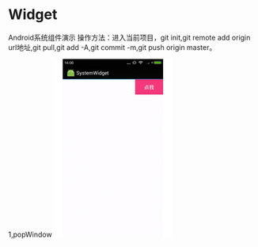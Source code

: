 # Widget
Android系统组件演示
操作方法：进入当前项目，git init,git remote add origin url地址,git pull,git add -A,git commit -m,git push origin master。


1,popWindow
![image](https://github.com/haibofaith/Widget/blob/master/popWindow.gif)